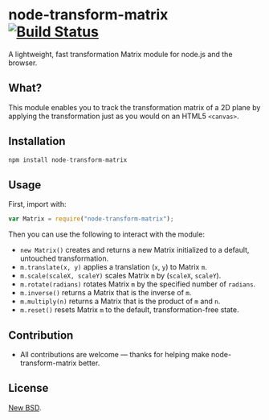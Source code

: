 # node-transform-matrix [![Build Status](https://travis-ci.org/chrisaljoudi/Queue.svg?branch=master)](https://travis-ci.org/chrisaljoudi/node-transform-matrix)
A lightweight, fast transformation Matrix module for node.js and the browser.

## What?

This module enables you to track the transformation matrix of a 2D plane by applying the transformation just as you would on an HTML5 `<canvas>`.

## Installation

```javascript
npm install node-transform-matrix
```

## Usage

First, import with:

```javascript
var Matrix = require("node-transform-matrix");
```

Then you can use the following to interact with the module:

* `new Matrix()` creates and returns a new Matrix initialized to a default, untouched transformation.
* `m.translate(x, y)` applies a translation (`x`, `y`) to Matrix `m`.
* `m.scale(scaleX, scaleY)` scales Matrix `m` by (`scaleX`, `scaleY`).
* `m.rotate(radians)` rotates Matrix `m` by the specified number of `radians`.
* `m.inverse()` returns a Matrix that is the inverse of `m`.
* `m.multiply(n)` returns a Matrix that is the product of `m` and `n`.
* `m.reset()` resets Matrix `m` to the default, transformation-free state.

## Contribution

* All contributions are welcome — thanks for helping make node-transform-matrix better.

## License

[New BSD](LICENSE).
